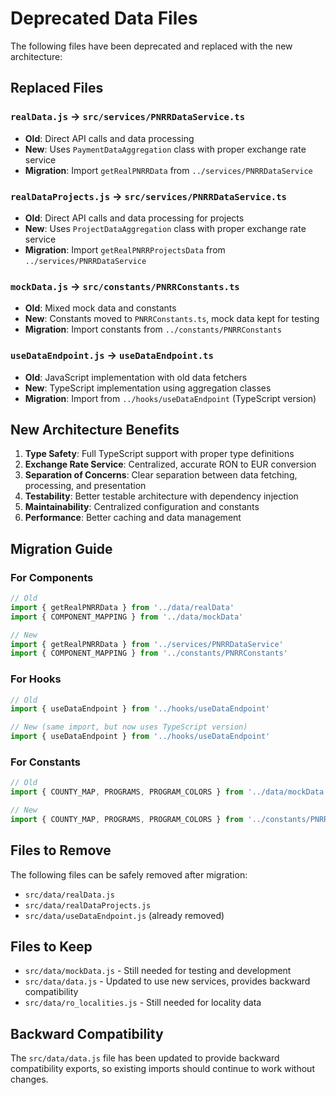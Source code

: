 # Deprecated Data Files

The following files have been deprecated and replaced with the new architecture:

## Replaced Files

### `realData.js` → `src/services/PNRRDataService.ts`
- **Old**: Direct API calls and data processing
- **New**: Uses `PaymentDataAggregation` class with proper exchange rate service
- **Migration**: Import `getRealPNRRData` from `../services/PNRRDataService`

### `realDataProjects.js` → `src/services/PNRRDataService.ts`
- **Old**: Direct API calls and data processing for projects
- **New**: Uses `ProjectDataAggregation` class with proper exchange rate service
- **Migration**: Import `getRealPNRRProjectsData` from `../services/PNRRDataService`

### `mockData.js` → `src/constants/PNRRConstants.ts`
- **Old**: Mixed mock data and constants
- **New**: Constants moved to `PNRRConstants.ts`, mock data kept for testing
- **Migration**: Import constants from `../constants/PNRRConstants`

### `useDataEndpoint.js` → `useDataEndpoint.ts`
- **Old**: JavaScript implementation with old data fetchers
- **New**: TypeScript implementation using aggregation classes
- **Migration**: Import from `../hooks/useDataEndpoint` (TypeScript version)

## New Architecture Benefits

1. **Type Safety**: Full TypeScript support with proper type definitions
2. **Exchange Rate Service**: Centralized, accurate RON to EUR conversion
3. **Separation of Concerns**: Clear separation between data fetching, processing, and presentation
4. **Testability**: Better testable architecture with dependency injection
5. **Maintainability**: Centralized configuration and constants
6. **Performance**: Better caching and data management

## Migration Guide

### For Components
```javascript
// Old
import { getRealPNRRData } from '../data/realData'
import { COMPONENT_MAPPING } from '../data/mockData'

// New
import { getRealPNRRData } from '../services/PNRRDataService'
import { COMPONENT_MAPPING } from '../constants/PNRRConstants'
```

### For Hooks
```javascript
// Old
import { useDataEndpoint } from '../hooks/useDataEndpoint'

// New (same import, but now uses TypeScript version)
import { useDataEndpoint } from '../hooks/useDataEndpoint'
```

### For Constants
```javascript
// Old
import { COUNTY_MAP, PROGRAMS, PROGRAM_COLORS } from '../data/mockData'

// New
import { COUNTY_MAP, PROGRAMS, PROGRAM_COLORS } from '../constants/PNRRConstants'
```

## Files to Remove

The following files can be safely removed after migration:
- `src/data/realData.js`
- `src/data/realDataProjects.js`
- `src/data/useDataEndpoint.js` (already removed)

## Files to Keep

- `src/data/mockData.js` - Still needed for testing and development
- `src/data/data.js` - Updated to use new services, provides backward compatibility
- `src/data/ro_localities.js` - Still needed for locality data

## Backward Compatibility

The `src/data/data.js` file has been updated to provide backward compatibility exports, so existing imports should continue to work without changes.
